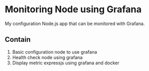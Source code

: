 # **Monitoring Node using Grafana**

My configuration Node.js app that can be monitored with Grafana.

## **Contain**

1. Basic configuration node to use grafana
2. Health check node using grafana
3. Display metric expressjs using grafana and docker
